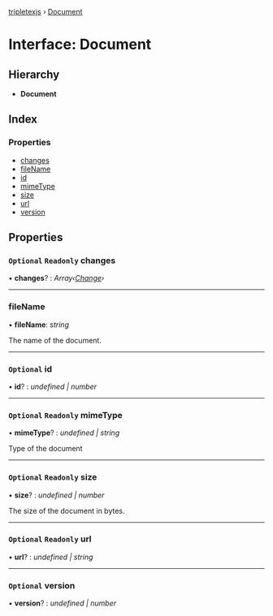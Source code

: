 [tripletexjs](../README.md) › [Document](document.md)

# Interface: Document

## Hierarchy

* **Document**

## Index

### Properties

* [changes](document.md#optional-readonly-changes)
* [fileName](document.md#filename)
* [id](document.md#optional-id)
* [mimeType](document.md#optional-readonly-mimetype)
* [size](document.md#optional-readonly-size)
* [url](document.md#optional-readonly-url)
* [version](document.md#optional-version)

## Properties

### `Optional` `Readonly` changes

• **changes**? : *Array‹[Change](../modules/change.md)›*

___

###  fileName

• **fileName**: *string*

The name of the document.

___

### `Optional` id

• **id**? : *undefined | number*

___

### `Optional` `Readonly` mimeType

• **mimeType**? : *undefined | string*

Type of the document

___

### `Optional` `Readonly` size

• **size**? : *undefined | number*

The size of the document in bytes.

___

### `Optional` `Readonly` url

• **url**? : *undefined | string*

___

### `Optional` version

• **version**? : *undefined | number*
